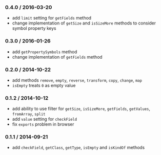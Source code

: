 ### 0.4.0 / 2016-03-20

* add `limit` setting for `getFields` method
* change implementation of `getSize` and `isSizeMore` methods to consider symbol property keys

### 0.3.0 / 2016-01-26

* add `getPropertySymbols` method
* change implementation of `getFields` method

### 0.2.0 / 2014-10-22

* add methods `remove`, `empty`, `reverse`, `transform`, `copy`, `change`, `map`
* `isEmpty` treats `0` as empty value

### 0.1.2 / 2014-10-12

* add ability to use filter for `getSize`, `isSizeMore`, `getFields`, `getValues`, `fromArray`, `split`
* add `value` setting for `checkField`
* fix `exports` problem in browser

### 0.1.1 / 2014-09-21

* add `checkField`, `getClass`, `getType`, `isEmpty` and `isKindOf` methods
